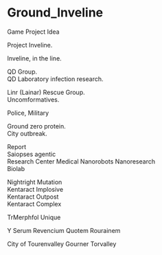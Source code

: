 # Ground_Inveline
Game Project Idea

Project Inveline.

Inveline, in the line.

QD Group.   
QD Laboratory infection research.

Linr (Lainar) Rescue Group.  
Uncomformatives.  

Police, Military 

Ground zero protein.  
City outbreak.  

Report  
Saiopses agentic  
Research Center Medical Nanorobots Nanoresearch  
Biolab  

Nightright Mutation  
Kentaract Implosive  
Kentaract Outpost  
Kentaract Complex  

TrMerphfol Unique

Y Serum
Revencium
Quotem
Rourainem

City of Tourenvalley
Gourner Torvalley
